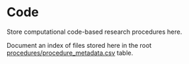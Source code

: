 # Code
Store computational code-based research procedures here. 

Document an index of files stored here in the root [procedures/procedure_metadata.csv](../procedure_metadata.csv) table.
